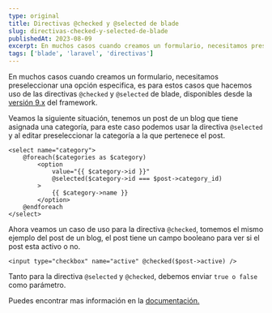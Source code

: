 ```yaml
---
type: original
title: Directivas @checked y @selected de blade
slug: directivas-checked-y-selected-de-blade
publishedAt: 2023-08-09
excerpt: En muchos casos cuando creamos un formulario, necesitamos preseleccionar una opción especifica, es para estos casos que hacemos uso de las directivas @checked y @selected de blade, disponibles desde la versión 9.x del framework
tags: ['blade', 'laravel', 'directivas']
---
```

En muchos casos cuando creamos un formulario, necesitamos preseleccionar una opción especifica, es para estos casos que hacemos uso de las directivas `@checked` y `@selected` de blade, disponibles desde la <a href="https://laravel.com/docs/9.x/releases#checked-selected-blade-directives" target="_blank" title="Documentación de laravel" rel="nofollow noopener">versión 9.x</a> del framework.

Veamos la siguiente situación, tenemos un post de un blog que tiene asignada una categoría, para este caso podemos usar la directiva `@selected` y al editar preseleccionar la categoría a la que pertenece el post.

```blade
<select name="category">
    @foreach($categories as $category)
        <option
            value="{{ $category->id }}"
            @selected($category->id === $post->category_id)
        >
            {{ $category->name }}
        </option>
    @endforeach
</select>
```

Ahora veamos un caso de uso para la directiva `@checked`, tomemos el mismo ejemplo del post de un blog, el post tiene un campo booleano para ver si el post esta activo o no.

```blade
<input type="checkbox" name="active" @checked($post->active) />
```

Tanto para la directiva `@selected` y `@checked`, debemos enviar `true o false` como parámetro.

Puedes encontrar mas información en la <a href="https://laravel.com/docs/9.x/blade#additional-attributes" target="_blank" title="Documentación de laravel" rel="nofollow noopener">documentación.</a>